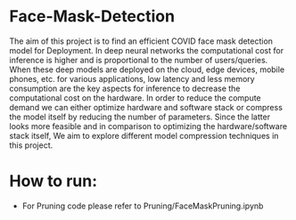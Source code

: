 # Face-Mask-Detection
The aim of this project is to find an efficient COVID face mask detection model for Deployment.
In deep neural networks the computational cost for inference is higher and is proportional to the
number of users/queries. When these deep models are deployed on the cloud, edge devices, mobile
phones, etc. for various applications, low latency and less memory consumption are the key aspects
for inference to decrease the computational cost on the hardware. In order to reduce the compute demand
we can either optimize hardware and software stack or compress the model itself by reducing
the number of parameters. Since the latter looks more feasible and in comparison to optimizing the
hardware/software stack itself, We aim to explore different model compression techniques in this
project.

# How to run:
* For Pruning code please refer to Pruning/FaceMaskPruning.ipynb
